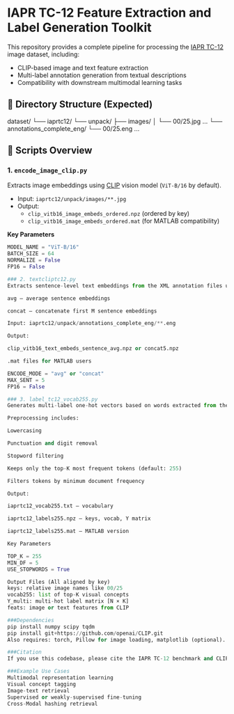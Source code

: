 # IAPR TC-12 Feature Extraction and Label Generation Toolkit

This repository provides a complete pipeline for processing the [IAPR TC-12](https://www.imageclef.org/photodata) image dataset, including:
- CLIP-based image and text feature extraction
- Multi-label annotation generation from textual descriptions
- Compatibility with downstream multimodal learning tasks

## 📁 Directory Structure (Expected)

dataset/
└── iaprtc12/
└── unpack/
├── images/
│ └── 00/25.jpg ...
└── annotations_complete_eng/
└── 00/25.eng ...

## 🧩 Scripts Overview

### 1. `encode_image_clip.py`

Extracts image embeddings using [CLIP](https://github.com/openai/CLIP) vision model (`ViT-B/16` by default).

- Input: `iaprtc12/unpack/images/**.jpg`
- Output:  
  - `clip_vitb16_image_embeds_ordered.npz` (ordered by key)  
  - `clip_vitb16_image_embeds_ordered.mat` (for MATLAB compatibility)

**Key Parameters**
```python
MODEL_NAME = "ViT-B/16"
BATCH_SIZE = 64
NORMALIZE = False
FP16 = False

### 2. textcliptc12.py
Extracts sentence-level text embeddings from the XML annotation files using CLIP text encoder. Two modes are supported:

avg – average sentence embeddings

concat – concatenate first M sentence embeddings

Input: iaprtc12/unpack/annotations_complete_eng/**.eng

Output:

clip_vitb16_text_embeds_sentence_avg.npz or concat5.npz

.mat files for MATLAB users

ENCODE_MODE = "avg" or "concat"
MAX_SENT = 5
FP16 = False

### 3. label_tc12_vocab255.py
Generates multi-label one-hot vectors based on words extracted from the <DESCRIPTION> tag.

Preprocessing includes:

Lowercasing

Punctuation and digit removal

Stopword filtering

Keeps only the top-K most frequent tokens (default: 255)

Filters tokens by minimum document frequency

Output:

iaprtc12_vocab255.txt – vocabulary

iaprtc12_labels255.npz – keys, vocab, Y matrix

iaprtc12_labels255.mat – MATLAB version

Key Parameters

TOP_K = 255
MIN_DF = 5
USE_STOPWORDS = True

Output Files (All aligned by key)
keys: relative image names like 00/25
vocab255: list of top-K visual concepts
Y_multi: multi-hot label matrix [N × K]
feats: image or text features from CLIP

###Dependencies
pip install numpy scipy tqdm
pip install git+https://github.com/openai/CLIP.git
Also requires: torch, Pillow for image loading, matplotlib (optional).

###Citation
If you use this codebase, please cite the IAPR TC-12 benchmark and CLIP.

###Example Use Cases
Multimodal representation learning
Visual concept tagging
Image-text retrieval
Supervised or weakly-supervised fine-tuning
Cross-Modal hashing retrieval









